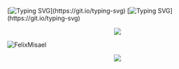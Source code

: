 [![Typing SVG](https://readme-typing-svg.herokuapp.com?color=%2336BCF7&lines=Hi+I'm+Misael+T!)](https://git.io/typing-svg)
[![Typing SVG](https://readme-typing-svg.herokuapp.com?color=%2336BCF7&lines=Welcome+to+my+GitHub+page!)](https://git.io/typing-svg)
<div align="center">
  <img align="center" src="https://images-wixmp-ed30a86b8c4ca887773594c2.wixmp.com/f/61da7da1-3ac0-448d-b5d2-db885e716052/df6owdz-c7b1f397-0911-4642-b23e-85ce2bcd4311.png?token=eyJ0eXAiOiJKV1QiLCJhbGciOiJIUzI1NiJ9.eyJzdWIiOiJ1cm46YXBwOjdlMGQxODg5ODIyNjQzNzNhNWYwZDQxNWVhMGQyNmUwIiwiaXNzIjoidXJuOmFwcDo3ZTBkMTg4OTgyMjY0MzczYTVmMGQ0MTVlYTBkMjZlMCIsIm9iaiI6W1t7InBhdGgiOiJcL2ZcLzYxZGE3ZGExLTNhYzAtNDQ4ZC1iNWQyLWRiODg1ZTcxNjA1MlwvZGY2b3dkei1jN2IxZjM5Ny0wOTExLTQ2NDItYjIzZS04NWNlMmJjZDQzMTEucG5nIn1dXSwiYXVkIjpbInVybjpzZXJ2aWNlOmZpbGUuZG93bmxvYWQiXX0.4LiGuFcT_j6HYt3AzHhqBeRv3qye9ZHljJd8oPAK-RY" />
</div>

<p align="left"> <img src="https://komarev.com/ghpvc/?username=FelixMisael&label=Profile%20views&color=0e75b6&style=flat" alt="FelixMisael" /> </p>
<div align="center">
  <a href="https://github.com/ryo-ma/github-profile-trophy">
    <img align="center" src="https://github-profile-trophy.vercel.app/?username=FelixMisael&theme=nord&column=8&no-frame=true&margin-w=5" />
  </a>
</div>
